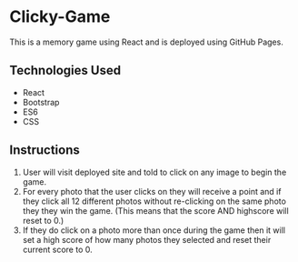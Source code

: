 # Clicky-Game
This is a memory game using React and is deployed using GitHub Pages.

## Technologies Used

- React
- Bootstrap
- ES6
- CSS

## Instructions
1. User will visit deployed site and told to click on any image to begin the game. 
2. For every photo that the user clicks on they will receive a point and if they click all 12 different photos without re-clicking on the same photo they they win the game. (This means that the score AND highscore will reset to 0.)
3. If they do click on a photo more than once during the game then it will set a high score of how many photos they selected and reset their current score to 0.
